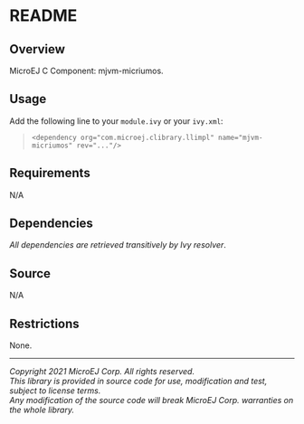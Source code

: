 # README

## Overview
MicroEJ C Component: mjvm-micriumos.

## Usage
Add the following line to your `module.ivy` or your `ivy.xml`:
> `<dependency org="com.microej.clibrary.llimpl" name="mjvm-micriumos" rev="..."/>`

## Requirements
N/A

## Dependencies
_All dependencies are retrieved transitively by Ivy resolver_.

## Source
N/A

## Restrictions
None.

	
---
_Copyright 2021 MicroEJ Corp. All rights reserved._  
_This library is provided in source code for use, modification and test, subject to license terms._  
_Any modification of the source code will break MicroEJ Corp. warranties on the whole library._  